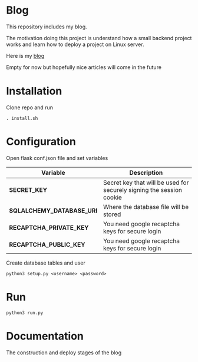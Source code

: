 # Blog

This repository includes my blog.

The motivation doing this project is understand how a small backend project works and learn how to deploy a project on Linux server.

Here is my [blog](http://yasinacierik.xyz)

Empty for now but hopefully nice articles will come in the future

# Installation

Clone repo and run 

`. install.sh`

# Configuration

Open flask conf.json file and set variables


Variable | Description
--- | --- 
 **SECRET_KEY**             | Secret key that will be used for securely signing the session cookie   
 **SQLALCHEMY_DATABASE_URI**|  Where the database file will be stored              
 **RECAPTCHA_PRIVATE_KEY**  | You need google recaptcha keys for secure login  
  **RECAPTCHA_PUBLIC_KEY**   |  You need google recaptcha keys for secure login   

Create database tables and user

`python3 setup.py <username> <password>`


# Run

`python3 run.py`




# Documentation

The construction and deploy stages of the blog
